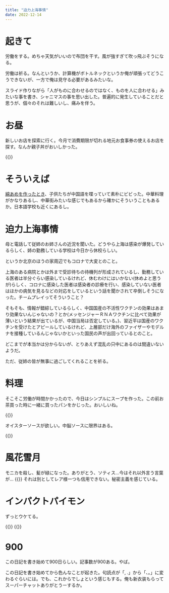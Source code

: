 ```yaml
---
title: "迫力上海事情"
date: 2022-12-14
---
```



# 起きて
労働をする。めちゃ天気がいいので布団を干す。風が強すぎて吹っ飛ぶそうになる。

労働は祈る。なんというか、計算機がボトルネックというか俺が頑張ってどうこうできないが、一方で俺は見守る必要があるみたいな。

スライド作りながら「人がものに合わせるのではなく、ものを人に合わせる」みたいな事を書き、シャニマスの事を思い出した。普遍的に発生していることだと思うが、個々のそれは難しいし、痛みを伴う。


# お昼
新しいお店を探索に行く。今月で消費期限が切れる地元お食事券の使えるお店を探す。なんか親子丼がおいしかった。

{{<tweet user="dango_bot" id="1602906686217326593">}}
# そういえば
[綿あめを作ったとき](/post/2022-12-09)、子供たちが中国語を喋っていて素朴にビビった。中華料理がかなりあるし、中華街みたいな感じでもあるから確かにそういうこともあるか。日本語学校も近くにあるし。

# 迫力上海事情
母と電話して従姉のお姉さんの近況を聞いた。どうやら上海は感染が爆発しているらしく、姉の勤務している学校は今日から休校らしい。

というか北京のほうの家周辺でもコロナで大変とのこと。

上海のある病院とかは外まで受診待ちの待機列が形成されているし、勤務している医者は半分ぐらい感染しているけれど、休むわけにはいかない(休めよと思うが)らしく、コロナに感染した医者は感染者の診療を行い、感染していない医者はほかの病気を見るなどの対応をしているという話を聞かされて卒倒しそうになった。チームプレイってそういうこと？

そもそも、情報が錯綜しているらしく、中国国産の不活性ワクチンの効果はあまり効果ないんじゃないの？とか(メッセンジャーＲＮＡワクチンに比べて効果が薄いという結果が出ているが、中国当局は否定している。)、習近平は国産のワクチンを受けたとアピールしているけれど、上層部だけ海外のファイザーやモデルナを接種しているんじゃないかといった国民の声が出回っているとのこと。

どこまでが本当かは分からないが、とりあえず混乱の只中にあるのは間違いないようだ。

ただ、従姉の皆が無事に過ごしてくれることを祈る。
# 料理
そこそこ労働が時間かかったので、今日はシンプルにスープを作った。この前お茶買った時に一緒に買ったパンをかじった。おいしいね。

{{<tweet user="dango_bot" id="1603003799450198016">}}

オイスターソースが欲しい。中脳ソースに限界はある。

{{<tweet user="dango_bot" id="1603004352511238147">}}
# 風花雪月
モニカを殺し、髪が緑になった。ありがとう、ソティス...今はそれ以外言う言葉が...
{{<tweet user="dango_bot" id="1603038607639728128">}}
それは別としてレア様一つも信用できない。秘密主義を感じている。

# インパクトパイモン
ずっとウケてる。

{{<tweet user="dango_bot" id="1503413245860003841">}}
{{<tweet user="dango_bot" id="1470046076036354051">}}


# 900
この日記を書き始めて900日らしい。記事数が900ある。やば。

この日記を書き始めてから色んなことが起きた。句読点が「, .」から「、。」に変わるぐらいには。でも、これからでしょという感じもする。俺も新衣装もらってスーパーチャットありがとうーするか。